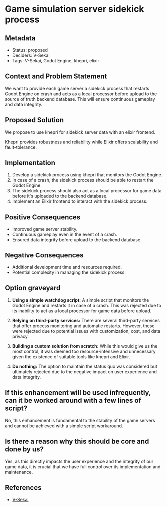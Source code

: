 # Game simulation server sidekick process

## Metadata

- Status: proposed 
- Deciders: V-Sekai
- Tags: V-Sekai, Godot Engine, khepri, elixir

## Context and Problem Statement

We want to provide each game server a sidekick process that restarts Godot Engine on crash and acts as a local processor before upload to the source of truth backend database. This will ensure continuous gameplay and data integrity.

## Proposed Solution

We propose to use khepri for sidekick server data with an elixir frontend.

Khepri provides robustness and reliability while Elixir offers scalability and fault-tolerance.

## Implementation

1. Develop a sidekick process using khepri that monitors the Godot Engine.
2. In case of a crash, the sidekick process should be able to restart the Godot Engine.
3. The sidekick process should also act as a local processor for game data before it's uploaded to the backend database.
4. Implement an Elixir frontend to interact with the sidekick process.

## Positive Consequences

- Improved game server stability.
- Continuous gameplay even in the event of a crash.
- Ensured data integrity before upload to the backend database.

## Negative Consequences

- Additional development time and resources required.
- Potential complexity in managing the sidekick process.

## Option graveyard

1. **Using a simple watchdog script:** A simple script that monitors the Godot Engine and restarts it in case of a crash. This was rejected due to its inability to act as a local processor for game data before upload.

2. **Relying on third-party services:** There are several third-party services that offer process monitoring and automatic restarts. However, these were rejected due to potential issues with customization, cost, and data privacy.

3. **Building a custom solution from scratch:** While this would give us the most control, it was deemed too resource-intensive and unnecessary given the existence of suitable tools like khepri and Elixir.

4. **Do nothing:** The option to maintain the status quo was considered but ultimately rejected due to the negative impact on user experience and data integrity.

## If this enhancement will be used infrequently, can it be worked around with a few lines of script?

No, this enhancement is fundamental to the stability of the game servers and cannot be achieved with a simple script workaround.

## Is there a reason why this should be core and done by us?

Yes, as this directly impacts the user experience and the integrity of our game data, it is crucial that we have full control over its implementation and maintenance.

## References

- [V-Sekai](https://v-sekai.org/)
<!-- - This article [is / or is not] assisted by AI. -->